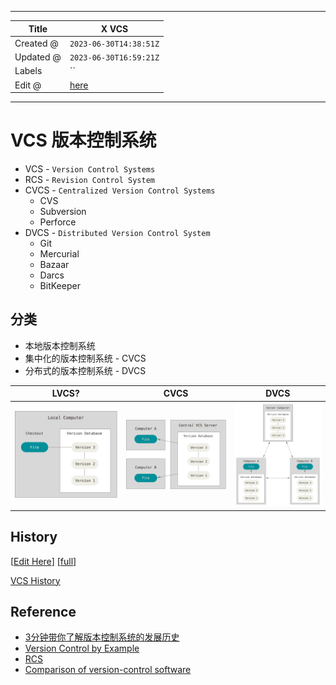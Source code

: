 -----

| Title     | X VCS                                                |
| --------- | ---------------------------------------------------- |
| Created @ | `2023-06-30T14:38:51Z`                               |
| Updated @ | `2023-06-30T16:59:21Z`                               |
| Labels    | \`\`                                                 |
| Edit @    | [here](https://github.com/junxnone/xwiki/issues/275) |

-----

# VCS 版本控制系统

  - VCS - `Version Control Systems`
  - RCS - `Revision Control System`
  - CVCS - `Centralized Version Control Systems`
      - CVS
      - Subversion
      - Perforce
  - DVCS - `Distributed Version Control System`
      - Git
      - Mercurial
      - Bazaar
      - Darcs
      - BitKeeper

## 分类

  - 本地版本控制系统
  - 集中化的版本控制系统 - CVCS
  - 分布式的版本控制系统 - DVCS

| LVCS?                                                        | CVCS                                                         | DVCS                                                         |
| ------------------------------------------------------------ | ------------------------------------------------------------ | ------------------------------------------------------------ |
| ![image](media/b36cc7a38b8edcd2a525fce25e7b17e324b761a2.png) | ![image](media/53b0178040b43d833e3fd60e3e8bc0e6f406393f.png) | ![image](media/e758013e7905b457a41f0cc433adafcf1337ae7e.png) |

## History

\[[Edit Here](https://github.com/junxnone/timeline-t/issues/3)\]
\[[full](https://junxnone.github.io/tl/?json=data/VCS.json)\]

[VCS
History](https://junxnone.github.io/tl/?json=data/VCS.json ":include :type=iframe width=100% height=1000px")

## Reference

  - [3分钟带你了解版本控制系统的发展历史](https://segmentfault.com/a/1190000040421438)
  - [Version Control by
    Example](https://ericsink.com/vcbe/html/bk01-toc.html)
  - [RCS](https://www.gnu.org/software/rcs/)
  - [Comparison of version-control
    software](https://en.wikipedia.org/wiki/Comparison_of_version-control_software)
